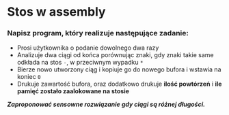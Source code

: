 # Stos w assembly
### Napisz program, który realizuje następujące zadanie: ###
* Prosi użytkownika o podanie dowolnego dwa razy
* Analizuje dwa ciągi od końca porównując znaki, gdy znaki takie same odkłada na stos `-`, w przeciwnym wypadku `*`
* Bierze nowo utworzony ciąg i kopiuje go do nowego bufora i wstawia na koniec `0`
* Drukuje zawartość bufora, oraz dodatkowo drukuje **ilość powtórzeń** i **ile pamięć zostało zaalokowane na stosie**

**_Zaproponować sensowne rozwiązanie gdy ciągi są różnej długości._**
